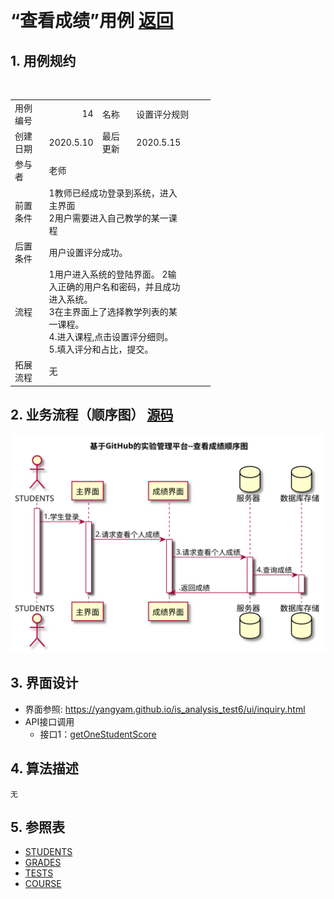 ﻿﻿<!-- markdownlint-disable MD033-->
<!-- 禁止MD033类型的警告 https://www.npmjs.com/package/markdownlint -->

# “查看成绩”用例 [返回](../README.md)
## 1. 用例规约
<table border=0 cellpadding=0 cellspacing=0 width=320 style='border-collapse:
 collapse;table-layout:fixed;width:240pt'>
 <col width=64 span=5 style='width:48pt'>
 <tr height=18 style='height:13.8pt'>
  <td height=18 width=64 style='height:13.8pt;width:48pt'>用例编号</td>
  <td align=right width=64 style='width:48pt'>14</td>
  <td width=64 style='width:48pt'>名称</td>
  <td colspan=2 width=128 style='mso-ignore:colspan;width:96pt'>设置评分规则</td>
 </tr>
 <tr height=18 style='height:13.8pt'>
  <td height=18 style='height:13.8pt'>创建日期</td>
  <td>2020.5.10</td>
  <td>最后更新<span style='display:none'>日期</span></td>
  <td>2020.5.15</td>
  <td></td>
 </tr>
 <tr height=18 style='height:13.8pt'>
  <td height=18 style='height:13.8pt'>参与者</td>
  <td colspan=3>老师</td>
  <td></td>
 </tr>
 <tr height=18 style='height:13.8pt'>
  <td height=18 style='height:13.8pt'>前置条件</td>
  <td colspan=3 class=xl65 width=192 style='width:144pt'>1教师已经成功登录到系统，进入主界面<br>
    2用户需要进入自己教学的某一课程</td>
  <td></td>
 </tr>
 <tr height=18 style='height:13.8pt'>
  <td height=18 style='height:13.8pt'>后置条件</td>
  <td colspan=3>用户设置评分成功。</td>
  <td></td>
 </tr>
 <tr height=18 style='height:13.8pt'>
  <td height=18 style='height:13.8pt'>流程</td>
  <td colspan=3 class=xl65 width=192 style='width:144pt'>1用户进入系统的登陆界面。
  2输入正确的用户名和密码，并且成功进入系统。 <br>3在主界面上了选择教学列表的某一课程。<br>4.进入课程,点击设置评分细则。<br>5.填入评分和占比，提交。</td>
  <td></td><br>
 </tr>
 <tr height=18 style='height:13.8pt'>
  <td height=18 style='height:13.8pt'>拓展流程</td>
  <td colspan=3 class=xl65 width=192 style='width:144pt'>无</td>
  <td></td>
 </tr>
 <![if supportMisalignedColumns]>
 <tr height=0 style='display:none'>
  <td width=64 style='width:48pt'></td>
  <td width=64 style='width:48pt'></td>
  <td width=64 style='width:48pt'></td>
  <td width=64 style='width:48pt'></td>
  <td width=64 style='width:48pt'></td>
 </tr>
 <![endif]>
</table>


## 2. 业务流程（顺序图） [源码](../src/查看成绩时序图.puml)
![sequence1](../查看成绩时序图.svg) 

## 3. 界面设计
- 界面参照: https://yangyam.github.io/is_analysis_test6/ui/inquiry.html
- API接口调用
    - 接口1：[getOneStudentScore](../接口/getOneStudentScore.md) 

## 4. 算法描述
    无
    
## 5. 参照表
- [STUDENTS](../Database.md/#STUDENTS)
- [GRADES](../Database.md/#GRADES)
- [TESTS](../Database.md/#TESTS)
- [COURSE](../Database.md/#COURSE)
